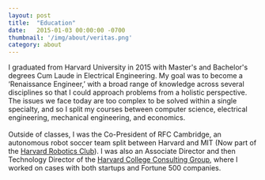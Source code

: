 ```yaml
---
layout: post
title:  "Education"
date:   2015-01-03 00:00:00 -0700
thumbnail: '/img/about/veritas.png'
category: about
---
```

I graduated from Harvard University in 2015 with Master's and Bachelor's degrees Cum Laude in Electrical Engineering. My goal was to become a ‘Renaissance Engineer,’ with a broad range of knowledge across several disciplines so that I could approach problems from a holistic perspective. The issues we face today are too complex to be solved within a single specialty, and so I split my courses between computer science, electrical engineering, mechanical engineering, and economics.
<br><br>
Outside of classes, I was the Co-President of RFC Cambridge, an autonomous robot soccer team split between Harvard and MIT (Now part of the [Harvard Robotics Club](https://harvardrobotics.com/#home)). I was also an Associate Director and then Technology Director of the <a href="http://www.harvardconsulting.org/">Harvard College Consulting Group</a>, where I worked on cases with both startups and Fortune 500 companies.